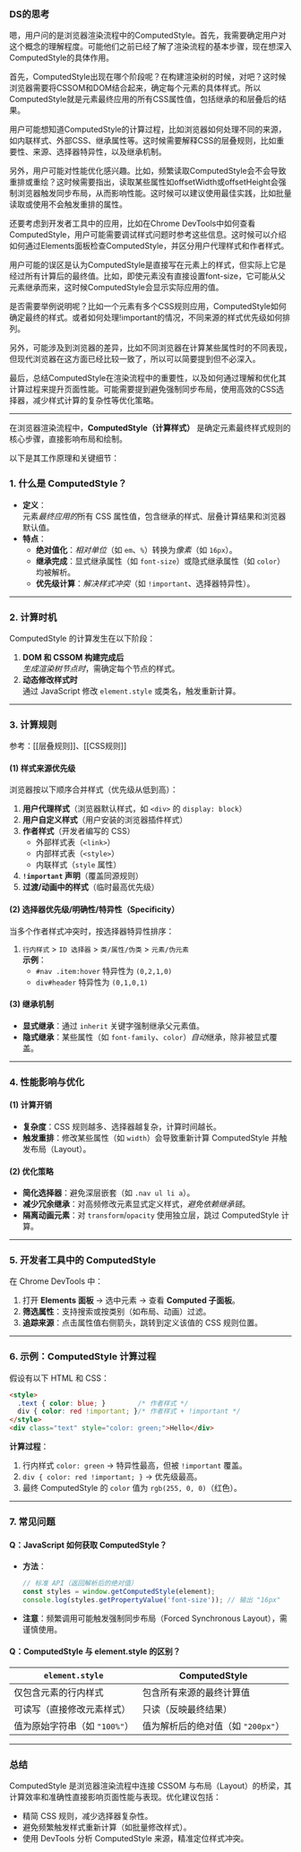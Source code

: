 ### DS的思考
嗯，用户问的是浏览器渲染流程中的ComputedStyle。首先，我需要确定用户对这个概念的理解程度。可能他们之前已经了解了渲染流程的基本步骤，现在想深入ComputedStyle的具体作用。

首先，ComputedStyle出现在哪个阶段呢？在构建渲染树的时候，对吧？这时候浏览器需要将CSSOM和DOM结合起来，确定每个元素的具体样式。所以ComputedStyle就是元素最终应用的所有CSS属性值，包括继承的和层叠后的结果。

用户可能想知道ComputedStyle的计算过程，比如浏览器如何处理不同的来源，如内联样式、外部CSS、继承属性等。这时候需要解释CSS的层叠规则，比如重要性、来源、选择器特异性，以及继承机制。

另外，用户可能对性能优化感兴趣。比如，频繁读取ComputedStyle会不会导致重排或重绘？这时候需要指出，读取某些属性如offsetWidth或offsetHeight会强制浏览器触发同步布局，从而影响性能。这时候可以建议使用最佳实践，比如批量读取或使用不会触发重排的属性。

还要考虑到开发者工具中的应用，比如在Chrome DevTools中如何查看ComputedStyle，用户可能需要调试样式问题时参考这些信息。这时候可以介绍如何通过Elements面板检查ComputedStyle，并区分用户代理样式和作者样式。

用户可能的误区是认为ComputedStyle是直接写在元素上的样式，但实际上它是经过所有计算后的最终值。比如，即使元素没有直接设置font-size，它可能从父元素继承而来，这时候ComputedStyle会显示实际应用的值。

是否需要举例说明呢？比如一个元素有多个CSS规则应用，ComputedStyle如何确定最终的样式。或者如何处理!important的情况，不同来源的样式优先级如何排列。

另外，可能涉及到浏览器的差异，比如不同浏览器在计算某些属性时的不同表现，但现代浏览器在这方面已经比较一致了，所以可以简要提到但不必深入。

最后，总结ComputedStyle在渲染流程中的重要性，以及如何通过理解和优化其计算过程来提升页面性能。可能需要提到避免强制同步布局，使用高效的CSS选择器，减少样式计算的复杂性等优化策略。

---

在浏览器渲染流程中，**ComputedStyle（计算样式）** 是确定元素最终样式规则的核心步骤，直接影响布局和绘制。

以下是其工作原理和关键细节：


### **1. 什么是 ComputedStyle？**
- **定义**：  
  元素*最终应用的*所有 CSS 属性值，包含继承的样式、层叠计算结果和浏览器默认值。
- **特点**：  
  - **绝对值化**：*相对单位*（如 `em`、`%`）转换为*像素*（如 `16px`）。  
  - **继承完成**：显式继承属性（如 `font-size`）或隐式继承属性（如 `color`）均被解析。  
  - **优先级计算**：*解决样式冲突*（如 `!important`、选择器特异性）。

---

### **2. 计算时机**
ComputedStyle 的计算发生在以下阶段：  
1. **DOM 和 CSSOM 构建完成后**  
   *生成渲染树节点时*，需确定每个节点的样式。  
2. **动态修改样式时**  
   通过 JavaScript 修改 `element.style` 或类名，触发重新计算。

---

### 3. 计算规则
参考：[[层叠规则]]、[[CSS规则]]

#### **(1) 样式来源优先级**
浏览器按以下顺序合并样式（优先级从低到高）：  
1. **用户代理样式**（浏览器默认样式，如 `<div>` 的 `display: block`）  
2. **用户自定义样式**（用户安装的浏览器插件样式）  
3. **作者样式**（开发者编写的 CSS）  
   - 外部样式表（`<link>`）  
   - 内部样式表（`<style>`）  
   - 内联样式（`style` 属性）  
4. **`!important` 声明**（覆盖同源规则）  
5. **过渡/动画中的样式**（临时最高优先级）

#### **(2) 选择器优先级/明确性/特异性（Specificity）**
当多个作者样式冲突时，按选择器特异性排序：  
1. `行内样式` > `ID 选择器` > `类/属性/伪类` > `元素/伪元素`  
   **示例**：  
   - `#nav .item:hover` 特异性为 `(0,2,1,0)`  
   - `div#header` 特异性为 `(0,1,0,1)`  

#### **(3) 继承机制**
- **显式继承**：通过 `inherit` 关键字强制继承父元素值。  
- **隐式继承**：某些属性（如 `font-family`、`color`）*自动*继承，除非被显式覆盖。

---

### **4. 性能影响与优化**
#### **(1) 计算开销**
- **复杂度**：CSS 规则越多、选择器越复杂，计算时间越长。  
- **触发重排**：修改某些属性（如 `width`）会导致重新计算 ComputedStyle 并触发布局（Layout）。  

#### **(2) 优化策略**
- **简化选择器**：避免深层嵌套（如 `.nav ul li a`）。  
- **减少冗余继承**：对高频修改元素显式定义样式，*避免依赖继承链*。  
- **隔离动画元素**：对 `transform`/`opacity` 使用独立层，跳过 ComputedStyle 计算。  

---

### **5. 开发者工具中的 ComputedStyle**
在 Chrome DevTools 中：  
1. 打开 **Elements 面板** → 选中元素 → 查看 **Computed 子面板**。  
2. **筛选属性**：支持搜索或按类别（如布局、动画）过滤。  
3. **追踪来源**：点击属性值右侧箭头，跳转到定义该值的 CSS 规则位置。  

---

### **6. 示例：ComputedStyle 计算过程**
假设有以下 HTML 和 CSS：  
```html
<style>
  .text { color: blue; }        /* 作者样式 */
  div { color: red !important; }/* 作者样式 + !important */
</style>
<div class="text" style="color: green;">Hello</div>
```
**计算过程**：  
1. 行内样式 `color: green` → 特异性最高，但被 `!important` 覆盖。  
2. `div { color: red !important; }` → 优先级最高。  
3. 最终 ComputedStyle 的 `color` 值为 `rgb(255, 0, 0)`（红色）。

---

### **7. 常见问题**
#### **Q：JavaScript 如何获取 ComputedStyle？**
- **方法**：  
  ```javascript
  // 标准 API（返回解析后的绝对值）
  const styles = window.getComputedStyle(element);
  console.log(styles.getPropertyValue('font-size')); // 输出 "16px"
  ```
- **注意**：频繁调用可能触发强制同步布局（Forced Synchronous Layout），需谨慎使用。

#### **Q：ComputedStyle 与 element.style 的区别？**
| **`element.style`**               | **ComputedStyle**                     |
|------------------------------------|---------------------------------------|
| 仅包含元素的行内样式               | 包含所有来源的最终计算值              |
| 可读写（直接修改元素样式）         | 只读（反映最终结果）                  |
| 值为原始字符串（如 `"100%"`）      | 值为解析后的绝对值（如 `"200px"`）    |

---

### **总结**
ComputedStyle 是浏览器渲染流程中连接 CSSOM 与布局（Layout）的桥梁，其计算效率和准确性直接影响页面性能与表现。优化建议包括：  
- 精简 CSS 规则，减少选择器复杂性。  
- 避免频繁触发样式重新计算（如批量修改样式）。  
- 使用 DevTools 分析 ComputedStyle 来源，精准定位样式冲突。